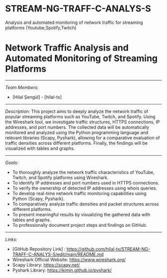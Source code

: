 # STREAM-NG-TRAFF-C-ANALYS-S
Analysis and automated monitoring of network traffic for streaming platforms (Youtube,Spotify,Twitch)

# Network Traffic Analysis and Automated Monitoring of Streaming Platforms

---

*Team Members:*
* [Hilal Şengül] - [hilal-tx]


---

*Description:*
This project aims to deeply analyze the network traffic of popular streaming platforms such as YouTube, Twitch, and Spotify. Using the Wireshark tool, we investigate traffic structures, HTTPS connections, IP addresses, and port numbers. The collected data will be automatically monitored and analyzed using the Python programming language and relevant libraries (Scapy, Pyshark), allowing for a comparative evaluation of traffic densities across different platforms. Finally, the findings will be visualized with tables and graphs.

---

*Goals:*
* To thoroughly analyze the network traffic characteristics of YouTube, Twitch, and Spotify platforms using Wireshark.
* To identify IP addresses and port numbers used in HTTPS connections.
* To verify the ownership of detected IP addresses using whois queries.
* To develop real-time network traffic monitoring capabilities using Python (Scapy, Pyshark).
* To comparatively analyze traffic densities and packet structures across different platforms.
* To present meaningful results by visualizing the gathered data with tables and graphs.
* To professionally document project steps and findings on GitHub.

---

*Links:*
* [GitHub Repository Link] : https://github.com/hilal-tx/STREAM-NG-TRAFF-C-ANALYS-S/edit/main/README.md 
* Wireshark Official Website: https://www.wireshark.org/
* Scapy Library: https://scapy.net/
* Pyshark Library: https://kimin.github.io/pyshark/

